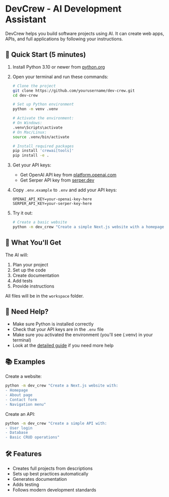 # DevCrew - AI Development Assistant

DevCrew helps you build software projects using AI. It can create web apps, APIs, and full applications by following your instructions.

## 🚀 Quick Start (5 minutes)

1. Install Python 3.10 or newer from [python.org](https://python.org)

2. Open your terminal and run these commands:
   ```bash
   # Clone the project
   git clone https://github.com/yourusername/dev-crew.git
   cd dev-crew

   # Set up Python environment
   python -m venv .venv
   
   # Activate the environment:
   # On Windows:
   .venv\Scripts\activate
   # On Mac/Linux:
   source .venv/bin/activate

   # Install required packages
   pip install 'crewai[tools]'
   pip install -e .
   ```

3. Get your API keys:
   - Get OpenAI API key from [platform.openai.com](https://platform.openai.com)
   - Get Serper API key from [serper.dev](https://serper.dev)

4. Copy `.env.example` to `.env` and add your API keys:
   ```env
   OPENAI_API_KEY=your-openai-key-here
   SERPER_API_KEY=your-serper-key-here
   ```

5. Try it out:
   ```bash
   # Create a basic website
   python -m dev_crew "Create a simple Next.js website with a homepage and about page"
   ```

## 🎯 What You'll Get

The AI will:
1. Plan your project
2. Set up the code
3. Create documentation
4. Add tests
5. Provide instructions

All files will be in the `workspace` folder.

## 🤔 Need Help?

- Make sure Python is installed correctly
- Check that your API keys are in the `.env` file
- Make sure you activated the environment (you'll see (.venv) in your terminal)
- Look at the [detailed guide](./docs/getting-started/beginner-setup.md) if you need more help

## 📚 Examples

Create a website:
```bash
python -m dev_crew "Create a Next.js website with:
- Homepage
- About page
- Contact form
- Navigation menu"
```

Create an API:
```bash
python -m dev_crew "Create a simple API with:
- User login
- Database
- Basic CRUD operations"
```

## 🛠️ Features

- Creates full projects from descriptions
- Sets up best practices automatically
- Generates documentation
- Adds testing
- Follows modern development standards